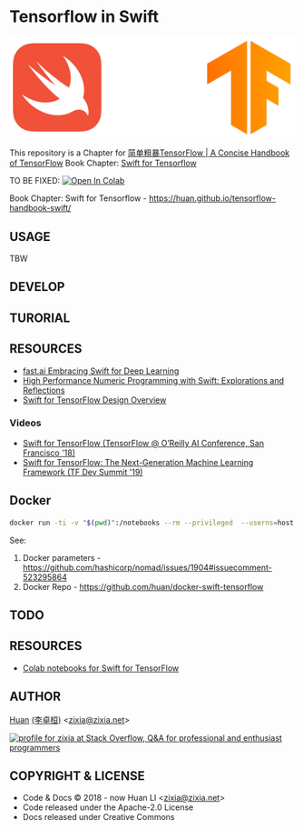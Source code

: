 # Tensorflow in Swift

![Swift for Tensorflow](docs/images/swift-tensorflow.png)

This repository is a Chapter for [简单粗暴TensorFlow | A Concise Handbook of TensorFlow](https://tf.wiki)
Book Chapter: [Swift for Tensorflow](https://huan.github.io/tensorflow-handbook-swift/)

TO BE FIXED: [![Open In Colab](https://colab.research.google.com/assets/colab-badge.svg)](https://colab.research.google.com/github/huan/tensorflow-handbook-swift/blob/master/tensorflow-handbook-swift.ipynb)

Book Chapter: Swift for Tensorflow - <https://huan.github.io/tensorflow-handbook-swift/>

## USAGE

TBW

## DEVELOP

## TURORIAL

## RESOURCES

- [fast.ai Embracing Swift for Deep Learning](https://www.fast.ai/2019/03/06/fastai-swift/)
- [High Performance Numeric Programming with Swift: Explorations and Reflections](https://www.fast.ai/2019/01/10/swift-numerics/)
- [Swift for TensorFlow Design Overview](https://github.com/tensorflow/swift/blob/master/docs/DesignOverview.md)

### Videos

- [Swift for TensorFlow (TensorFlow @ O’Reilly AI Conference, San Francisco '18)](https://www.youtube.com/watch?v=mu0j4Gd2YY8)
- [Swift for TensorFlow: The Next-Generation Machine Learning Framework (TF Dev Summit '19)](https://www.youtube.com/watch?v=s65BigoMV_I)

## Docker

```sh
docker run -ti -v "$(pwd)":/notebooks --rm --privileged  --userns=host --entrypoint /bin/bash zixia/swift
```

See: 

1. Docker parameters - <https://github.com/hashicorp/nomad/issues/1904#issuecomment-523295864>
1. Docker Repo - <https://github.com/huan/docker-swift-tensorflow>

## TODO

## RESOURCES

* [Colab notebooks for Swift for TensorFlow](https://github.com/zaidalyafeai/Swift4TF)
## AUTHOR

[Huan](https://github.com/huan) [(李卓桓)](https://linkedin.com/in/zixia) \<zixia@zixia.net\>

<a href="http://stackoverflow.com/users/1123955/zixia">
  <img src="http://stackoverflow.com/users/flair/1123955.png" width="208" height="58" alt="profile for zixia at Stack Overflow, Q&amp;A for professional and enthusiast programmers" title="profile for zixia at Stack Overflow, Q&amp;A for professional and enthusiast programmers">
</a>

## COPYRIGHT & LICENSE

- Code & Docs © 2018 - now Huan LI \<zixia@zixia.net\>
- Code released under the Apache-2.0 License
- Docs released under Creative Commons

